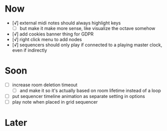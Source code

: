 # Now
- [√] external midi notes should always highlight keys
	- [ ] but make it make more sense, like visualize the octave somehow
- [√] add cookies banner thing for GDPR
- [√] right click menu to add nodes
- [√] sequencers should only play if connected to a playing master clock, even if indirectly

# Soon
- [ ] increase room deletion timeout
	- [ ] and make it so it's actually based on room lifetime instead of a loop
- [ ] put sequencer timeline animation as separate setting in options
- [ ] play note when placed in grid sequencer

# Later
